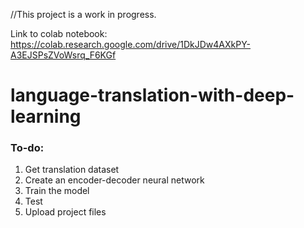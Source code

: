 //This project is a work in progress.

Link to colab notebook: https://colab.research.google.com/drive/1DkJDw4AXkPY-A3EJSPsZVoWsrq_F6KGf

# language-translation-with-deep-learning

### To-do:
1. Get translation dataset
2. Create an encoder-decoder neural network
3. Train the model
4. Test
5. Upload project files
